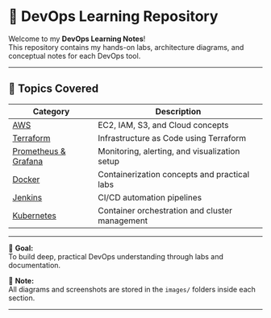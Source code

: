 # 🚀 DevOps Learning Repository

Welcome to my **DevOps Learning Notes**!  
This repository contains my hands-on labs, architecture diagrams, and conceptual notes for each DevOps tool.

---

## 📂 Topics Covered

| Category | Description |
|-----------|--------------|
| [AWS](aws/README.md) | EC2, IAM, S3, and Cloud concepts |
| [Terraform](terraform/README.md) | Infrastructure as Code using Terraform |
| [Prometheus & Grafana](prometheus-grafana/README.md) | Monitoring, alerting, and visualization setup |
| [Docker](docker/README.md) | Containerization concepts and practical labs |
| [Jenkins](jenkins/README.md) | CI/CD automation pipelines |
| [Kubernetes](kubernetes/README.md) | Container orchestration and cluster management |

---

🧠 **Goal:**  
To build deep, practical DevOps understanding through labs and documentation.

📸 **Note:**  
All diagrams and screenshots are stored in the `images/` folders inside each section.

---
